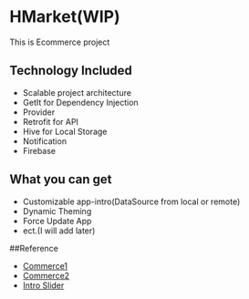 # HMarket(WIP)

This is Ecommerce project

## Technology Included
- Scalable project architecture
- GetIt for Dependency Injection
- Provider
- Retrofit for API
- Hive for Local Storage
- Notification
- Firebase

## What you can get
- Customizable app-intro(DataSource from local or remote)
- Dynamic Theming
- Force Update App
- ect.(I will add later)


##Reference
- [Commerce1](https://dribbble.com/shots/15664222-Gejedin-Gadget-Store-Mobile-Apps-Next-Flow)
- [Commerce2](https://dribbble.com/shots/16755367-WECOM-Ecommerce-App)
- [Intro Slider](https://dribbble.com/shots/4642039-Introduction-Slider)
